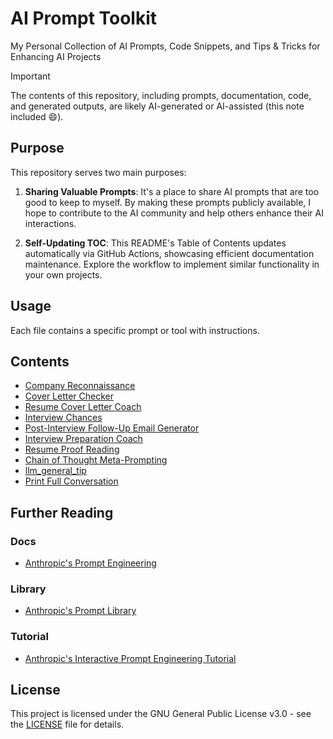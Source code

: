 # AI Prompt Toolkit

My Personal Collection of AI Prompts, Code Snippets, and Tips & Tricks for Enhancing AI Projects

> [!IMPORTANT]
> The contents of this repository, including prompts, documentation, code, and generated outputs, are likely AI-generated or AI-assisted (this note included 😄).

## Purpose

This repository serves two main purposes:

1. **Sharing Valuable Prompts**: It's a place to share AI prompts that are too good to keep to myself. By making these prompts publicly available, I hope to contribute to the AI community and help others enhance their AI interactions.

2. **Self-Updating TOC**: This README's Table of Contents updates automatically via GitHub Actions, showcasing efficient documentation maintenance. Explore the workflow to implement similar functionality in your own projects.

## Usage

Each file contains a specific prompt or tool with instructions.

## Contents

<!-- TOC START -->

* [Company Reconnaissance](tools/job_company_recon.md)
* [Cover Letter Checker](tools/job_cover_letter_checker.md)
* [Resume Cover Letter Coach](tools/job_cover_letter_coach.md)
* [Interview Chances](tools/job_interview_chances.md)
* [Post-Interview Follow-Up Email Generator](tools/job_interview_follow_up_email.md)
* [Interview Preparation Coach](tools/job_interview_prep_coaching.md)
* [Resume Proof Reading](tools/job_resume_proof_reading.md)
* [Chain of Thought Meta-Prompting](tools/llm_cot_meta_prompting.md)
* [llm_general_tip](tools/llm_general_tip.md)
* [Print Full Conversation](tools/llm_print_full_conversation.md)

<!-- TOC END -->

## Further Reading

### Docs

* [Anthropic's Prompt Engineering](https://docs.anthropic.com/en/docs/build-with-claude/prompt-engineering/overview)

### Library

* [Anthropic's Prompt Library](https://docs.anthropic.com/en/prompt-library/library)

### Tutorial

* [Anthropic's Interactive Prompt Engineering Tutorial](https://github.com/anthropics/prompt-eng-interactive-tutorial)



## License

This project is licensed under the GNU General Public License v3.0 - see the [LICENSE](LICENSE) file for details.
